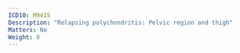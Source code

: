 ```yaml
---
ICD10: M9415
Description: "Relapsing polychondritis: Pelvic region and thigh"
Matters: No
Weight: 0
---
```


